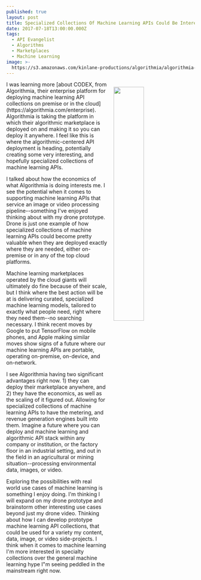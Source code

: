 ```yaml
---
published: true
layout: post
title: Specialized Collections Of Machine Learning APIs Could Be Interesting
date: 2017-07-18T13:00:00.000Z
tags:
  - API Evangelist
  - Algorithms
  - Marketplaces
  - Machine Learning
image: >-
  https://s3.amazonaws.com/kinlane-productions/algorithmia/algorithmia-enterprise.png
---
```

<p><a href="https://algorithmia.com/enterprise"><img src="https://s3.amazonaws.com/kinlane-productions/algorithmia/algorithmia-enterprise.png" align="right" width="40%" style="padding: 15px;" /></a></p>I was learning more [about CODEX, from Algorithmia, their enterprise platform for deploying machine learning API collections on premise or in the cloud](https://algorithmia.com/enterprise). Algorithmia is taking the platform in which their algorithmic marketplace is deployed on and making it so you can deploy it anywhere. I feel like this is where the algorithmic-centered API deployment is heading, potentially creating some very interesting, and hopefully specialized collections of machine learning APIs.

I talked about how the economics of what Algorithmia is doing interests me. I see the potential when it comes to supporting machine learning APIs that service an image or video processing pipeline--something I've enjoyed thinking about with my drone prototype. Drone is just one example of how specialized collections of machine learning APIs could become pretty valuable when they are deployed exactly where they are needed, either on-premise or in any of the top cloud platforms.

Machine learning marketplaces operated by the cloud giants will ultimately do fine because of their scale, but I think where the best action will be at is delivering curated, specialized machine learning models, tailored to exactly what people need, right where they need them--no searching necessary. I think recent moves by Google to put TensorFlow on mobile phones, and Apple making similar moves show signs of a future where our machine learning APIs are portable, operating on-premise, on-device, and on-network.

I see Algorithmia having two significant advantages right now. 1) they can deploy their marketplace anywhere, and 2) they have the economics, as well as the scaling of it figured out. Allowing for specialized collections of machine learning APIs to have the metering, and revenue generation engines built into them. Imagine a future where you can deploy and machine learning and algorithmic API stack within any company or institution, or the factory floor in an industrial setting, and out in the field in an agricultural or mining situation--processing environmental data, images, or video.

Exploring the possibilities with real world use cases of machine learning is something I enjoy doing. I'm thinking I will expand on my drone prototype and brainstorm other interesting use cases beyond just my drone video. Thinking about how I can develop prototype machine learning API collections, that could be used for a variety my content, data, image, or video side-projects. I think when it comes to machine learning I'm more interested in specialty collections over the general machine learning hype I"m seeing peddled in the mainstream right now.
